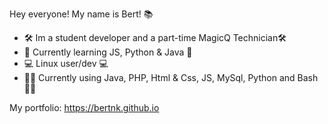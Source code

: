 Hey everyone! My name is Bert! 📚

- 🛠️ Im a student developer and a part-time MagicQ Technician🛠️
- 📖 Currently learning JS, Python & Java 📖
- 💻 Linux user/dev 💻
- 👨‍💻 Currently using Java, PHP, Html & Css, JS, MySql, Python and Bash 👨‍💻

My portfolio: https://bertnk.github.io


<!--
**BertNK/BertNK** is a ✨ _special_ ✨ repository because its `README.md` (this file) appears on your GitHub profile.

Here are some ideas to get you started:

- 🔭 I’m currently working on ...
- 🌱 I’m currently learning ...
- 👯 I’m looking to collaborate on ...
- 🤔 I’m looking for help with ...
- 💬 Ask me about ...
- 📫 How to reach me: ...
- 😄 Pronouns: ...
- ⚡ Fun fact: ...
-->
